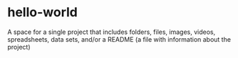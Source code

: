 # hello-world
A space for a single project that includes folders, files, images, videos, spreadsheets, data sets, and/or a README (a file with information about the project)
